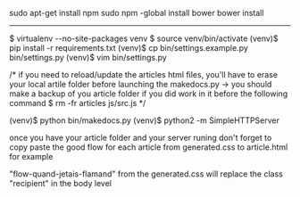 sudo apt-get install npm
sudo npm -global install bower
bower install

- - -

$ virtualenv --no-site-packages venv
$ source venv/bin/activate
(venv)$ pip install -r requirements.txt
(venv)$ cp bin/settings.example.py bin/settings.py
(venv)$ vim bin/settings.py

/* if you need to reload/update the articles html files, you'll have to erase your local artile folder before launching the makedocs.py → you should make a backup of you article folder if you did work in it before the following command
$ rm -fr articles js/src.js */

(venv)$ python bin/makedocs.py
(venv)$ python2 -m SimpleHTTPServer


once you have your article folder and your server runing don't forget to copy paste the good flow for each article
from generated.css to article.html 
for example

"flow-quand-jetais-flamand" from the generated.css will replace the class "recipient" in the body level



